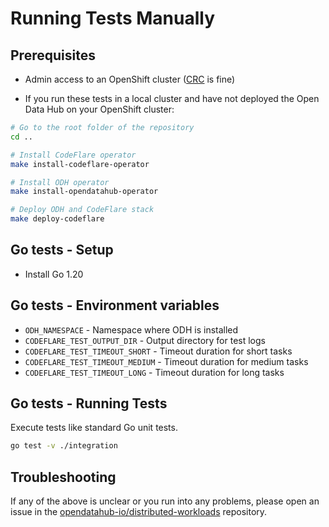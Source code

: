 # Running Tests Manually

## Prerequisites

* Admin access to an OpenShift cluster ([CRC](https://developers.redhat.com/products/openshift-local/overview) is fine)

* If you run these tests in a local cluster and have not deployed the Open Data Hub on your OpenShift cluster:

```bash
# Go to the root folder of the repository
cd ..

# Install CodeFlare operator
make install-codeflare-operator

# Install ODH operator
make install-opendatahub-operator

# Deploy ODH and CodeFlare stack
make deploy-codeflare
```

## Go tests - Setup

* Install Go 1.20

## Go tests - Environment variables

* `ODH_NAMESPACE` - Namespace where ODH is installed
* `CODEFLARE_TEST_OUTPUT_DIR` - Output directory for test logs
* `CODEFLARE_TEST_TIMEOUT_SHORT` - Timeout duration for short tasks
* `CODEFLARE_TEST_TIMEOUT_MEDIUM` - Timeout duration for medium tasks
* `CODEFLARE_TEST_TIMEOUT_LONG` - Timeout duration for long tasks

## Go tests - Running Tests

Execute tests like standard Go unit tests.

```bash
go test -v ./integration
```

## Troubleshooting

If any of the above is unclear or you run into any problems, please open an issue in the [opendatahub-io/distributed-workloads](https://github.com/opendatahub-io/distributed-workloads/issues) repository.
